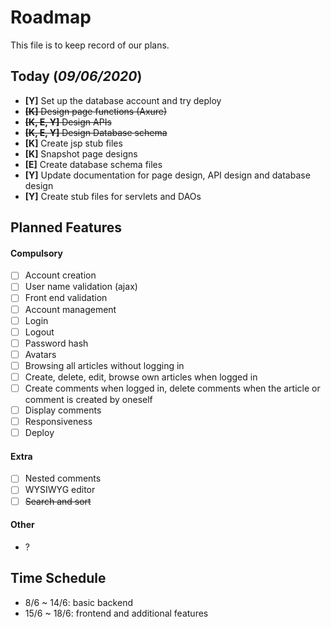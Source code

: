 # Roadmap

This file is to keep record of our plans.

## Today (*09/06/2020*)

- **[Y]** Set up the database account and try deploy
- ~~**[K]** Design page functions (Axure)~~
- ~~**[K, E, Y]** Design APIs~~
- ~~**[K, E, Y]** Design Database schema~~
- **[K]** Create jsp stub files
- **[K]** Snapshot page designs
- **[E]** Create database schema files
- **[Y]** Update documentation for page design, API design and database design
- **[Y]** Create stub files for servlets and DAOs

## Planned Features
#### Compulsory
- [ ] Account creation
- [ ] User name validation (ajax)
- [ ] Front end validation
- [ ] Account management
- [ ] Login
- [ ] Logout
- [ ] Password hash
- [ ] Avatars
- [ ] Browsing all articles without logging in
- [ ] Create, delete, edit, browse own articles when logged in
- [ ] Create comments when logged in, delete comments when the article or comment is created by oneself
- [ ] Display comments
- [ ] Responsiveness
- [ ] Deploy

#### Extra
- [ ] Nested comments
- [ ] WYSIWYG editor
- [ ] ~~Search and sort~~

#### Other
- ?

## Time Schedule
- 8/6 ~ 14/6: basic backend
- 15/6 ~ 18/6: frontend and additional features
